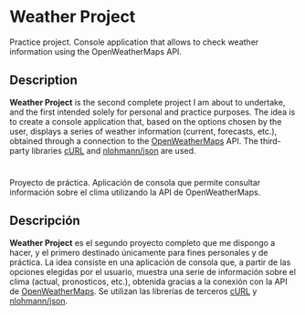 # Weather Project

<!-- Insignias que ya tendré que ver después si meto o no -->
<!-- [![build](https://github.com/aseprite/aseprite/actions/workflows/build.yml/badge.svg)](https://github.com/aseprite/aseprite/actions/workflows/build.yml)
[![Translation Status](https://hosted.weblate.org/widget/aseprite/aseprite/svg-badge.svg)](https://hosted.weblate.org/engage/aseprite/)
[![Discourse Community](https://img.shields.io/badge/discourse-community-brightgreen.svg?style=flat)](https://community.aseprite.org/)
[![Discord Server](https://discordapp.com/api/guilds/324979738533822464/embed.png)](https://discord.gg/Yb2CeX8) -->

Practice project. Console application that allows to check weather information using the OpenWeatherMaps API.

## Description

**Weather Project** is the second complete project I am about to undertake, and the first intended solely for personal and practice purposes. The idea is to create a console application that, based on the options chosen by the user, displays a series of weather information (current, forecasts, etc.), obtained through a connection to the [OpenWeatherMaps](https://openweathermap.org/api) API. The third-party libraries [cURL](https://curl.se/libcurl/) and [nlohmann/json](https://github.com/nlohmann/json) are used.

# 

Proyecto de práctica. Aplicación de consola que permite consultar información sobre el clima utilizando la API de OpenWeatherMaps.

## Descripción

**Weather Project** es el segundo proyecto completo que me dispongo a hacer, y el primero destinado únicamente para fines personales y de práctica. La idea consiste en una aplicación de consola que, a partir de las opciones elegidas por el usuario, muestra una serie de información sobre el clima (actual, pronosticos, etc.), obtenida gracias a la conexión con la API de [OpenWeatherMaps](https://openweathermap.org/api). Se utilizan las librerías de terceros [cURL](https://curl.se/libcurl/) y [nlohmann/json](https://github.com/nlohmann/json).
